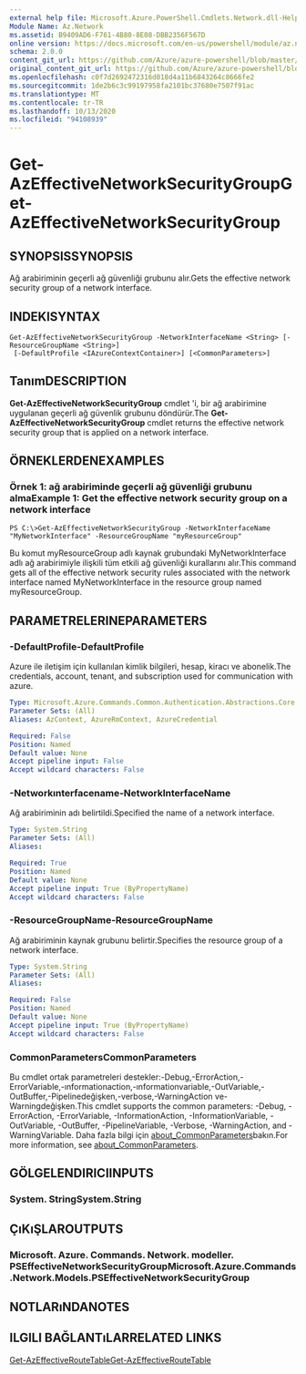 ```yaml
---
external help file: Microsoft.Azure.PowerShell.Cmdlets.Network.dll-Help.xml
Module Name: Az.Network
ms.assetid: B9409AD6-F761-4B80-8E08-DBB2356F567D
online version: https://docs.microsoft.com/en-us/powershell/module/az.network/get-azeffectivenetworksecuritygroup
schema: 2.0.0
content_git_url: https://github.com/Azure/azure-powershell/blob/master/src/Network/Network/help/Get-AzEffectiveNetworkSecurityGroup.md
original_content_git_url: https://github.com/Azure/azure-powershell/blob/master/src/Network/Network/help/Get-AzEffectiveNetworkSecurityGroup.md
ms.openlocfilehash: c0f7d2692472316d018d4a11b6843264c8666fe2
ms.sourcegitcommit: 1de2b6c3c99197958fa2101bc37680e7507f91ac
ms.translationtype: MT
ms.contentlocale: tr-TR
ms.lasthandoff: 10/13/2020
ms.locfileid: "94108939"
---
```

# <span data-ttu-id="611e7-101">Get-AzEffectiveNetworkSecurityGroup</span><span class="sxs-lookup"><span data-stu-id="611e7-101">Get-AzEffectiveNetworkSecurityGroup</span></span>

## <span data-ttu-id="611e7-102">SYNOPSIS</span><span class="sxs-lookup"><span data-stu-id="611e7-102">SYNOPSIS</span></span>
<span data-ttu-id="611e7-103">Ağ arabiriminin geçerli ağ güvenliği grubunu alır.</span><span class="sxs-lookup"><span data-stu-id="611e7-103">Gets the effective network security group of a network interface.</span></span>

## <span data-ttu-id="611e7-104">INDEKI</span><span class="sxs-lookup"><span data-stu-id="611e7-104">SYNTAX</span></span>

```
Get-AzEffectiveNetworkSecurityGroup -NetworkInterfaceName <String> [-ResourceGroupName <String>]
 [-DefaultProfile <IAzureContextContainer>] [<CommonParameters>]
```

## <span data-ttu-id="611e7-105">Tanım</span><span class="sxs-lookup"><span data-stu-id="611e7-105">DESCRIPTION</span></span>
<span data-ttu-id="611e7-106">**Get-AzEffectiveNetworkSecurityGroup** cmdlet 'i, bir ağ arabirimine uygulanan geçerli ağ güvenlik grubunu döndürür.</span><span class="sxs-lookup"><span data-stu-id="611e7-106">The **Get-AzEffectiveNetworkSecurityGroup** cmdlet returns the effective network security group that is applied on a network interface.</span></span>

## <span data-ttu-id="611e7-107">ÖRNEKLERDEN</span><span class="sxs-lookup"><span data-stu-id="611e7-107">EXAMPLES</span></span>

### <span data-ttu-id="611e7-108">Örnek 1: ağ arabiriminde geçerli ağ güvenliği grubunu alma</span><span class="sxs-lookup"><span data-stu-id="611e7-108">Example 1: Get the effective network security group on a network interface</span></span>
```
PS C:\>Get-AzEffectiveNetworkSecurityGroup -NetworkInterfaceName "MyNetworkInterface" -ResourceGroupName "myResourceGroup"
```

<span data-ttu-id="611e7-109">Bu komut myResourceGroup adlı kaynak grubundaki MyNetworkInterface adlı ağ arabirimiyle ilişkili tüm etkili ağ güvenliği kurallarını alır.</span><span class="sxs-lookup"><span data-stu-id="611e7-109">This command gets all of the effective network security rules associated with the network interface named MyNetworkInterface in the resource group named myResourceGroup.</span></span>

## <span data-ttu-id="611e7-110">PARAMETRELERINE</span><span class="sxs-lookup"><span data-stu-id="611e7-110">PARAMETERS</span></span>

### <span data-ttu-id="611e7-111">-DefaultProfile</span><span class="sxs-lookup"><span data-stu-id="611e7-111">-DefaultProfile</span></span>
<span data-ttu-id="611e7-112">Azure ile iletişim için kullanılan kimlik bilgileri, hesap, kiracı ve abonelik.</span><span class="sxs-lookup"><span data-stu-id="611e7-112">The credentials, account, tenant, and subscription used for communication with azure.</span></span>

```yaml
Type: Microsoft.Azure.Commands.Common.Authentication.Abstractions.Core.IAzureContextContainer
Parameter Sets: (All)
Aliases: AzContext, AzureRmContext, AzureCredential

Required: False
Position: Named
Default value: None
Accept pipeline input: False
Accept wildcard characters: False
```

### <span data-ttu-id="611e7-113">-Networkınterfacename</span><span class="sxs-lookup"><span data-stu-id="611e7-113">-NetworkInterfaceName</span></span>
<span data-ttu-id="611e7-114">Ağ arabiriminin adı belirtildi.</span><span class="sxs-lookup"><span data-stu-id="611e7-114">Specified the name of a network interface.</span></span>

```yaml
Type: System.String
Parameter Sets: (All)
Aliases:

Required: True
Position: Named
Default value: None
Accept pipeline input: True (ByPropertyName)
Accept wildcard characters: False
```

### <span data-ttu-id="611e7-115">-ResourceGroupName</span><span class="sxs-lookup"><span data-stu-id="611e7-115">-ResourceGroupName</span></span>
<span data-ttu-id="611e7-116">Ağ arabiriminin kaynak grubunu belirtir.</span><span class="sxs-lookup"><span data-stu-id="611e7-116">Specifies the resource group of a network interface.</span></span>

```yaml
Type: System.String
Parameter Sets: (All)
Aliases:

Required: False
Position: Named
Default value: None
Accept pipeline input: True (ByPropertyName)
Accept wildcard characters: False
```

### <span data-ttu-id="611e7-117">CommonParameters</span><span class="sxs-lookup"><span data-stu-id="611e7-117">CommonParameters</span></span>
<span data-ttu-id="611e7-118">Bu cmdlet ortak parametreleri destekler:-Debug,-ErrorAction,-ErrorVariable,-ınformationaction,-ınformationvariable,-OutVariable,-OutBuffer,-Pipelinedeğişken,-verbose,-WarningAction ve-Warningdeğişken.</span><span class="sxs-lookup"><span data-stu-id="611e7-118">This cmdlet supports the common parameters: -Debug, -ErrorAction, -ErrorVariable, -InformationAction, -InformationVariable, -OutVariable, -OutBuffer, -PipelineVariable, -Verbose, -WarningAction, and -WarningVariable.</span></span> <span data-ttu-id="611e7-119">Daha fazla bilgi için [about_CommonParameters](http://go.microsoft.com/fwlink/?LinkID=113216)bakın.</span><span class="sxs-lookup"><span data-stu-id="611e7-119">For more information, see [about_CommonParameters](http://go.microsoft.com/fwlink/?LinkID=113216).</span></span>

## <span data-ttu-id="611e7-120">GÖLGELENDIRICI</span><span class="sxs-lookup"><span data-stu-id="611e7-120">INPUTS</span></span>

### <span data-ttu-id="611e7-121">System. String</span><span class="sxs-lookup"><span data-stu-id="611e7-121">System.String</span></span>

## <span data-ttu-id="611e7-122">ÇıKıŞLAR</span><span class="sxs-lookup"><span data-stu-id="611e7-122">OUTPUTS</span></span>

### <span data-ttu-id="611e7-123">Microsoft. Azure. Commands. Network. modeller. PSEffectiveNetworkSecurityGroup</span><span class="sxs-lookup"><span data-stu-id="611e7-123">Microsoft.Azure.Commands.Network.Models.PSEffectiveNetworkSecurityGroup</span></span>

## <span data-ttu-id="611e7-124">NOTLARıNDA</span><span class="sxs-lookup"><span data-stu-id="611e7-124">NOTES</span></span>

## <span data-ttu-id="611e7-125">ILGILI BAĞLANTıLAR</span><span class="sxs-lookup"><span data-stu-id="611e7-125">RELATED LINKS</span></span>

[<span data-ttu-id="611e7-126">Get-AzEffectiveRouteTable</span><span class="sxs-lookup"><span data-stu-id="611e7-126">Get-AzEffectiveRouteTable</span></span>](./Get-AzEffectiveRouteTable.md)


